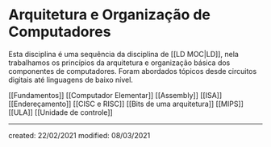 # Arquitetura e Organização de Computadores
Esta disciplina é uma sequência da disciplina de [[LD MOC|LD]], nela trabalhamos os princípios da arquitetura e organização básica dos componentes de computadores. Foram abordados tópicos desde circuitos digitais até linguagens de baixo nível.

[[Fundamentos]]
[[Computador Elementar]]
[[Assembly]]
[[ISA]]
[[Endereçamento]]
[[CISC e RISC]]
[[Bits de uma arquitetura]]
[[MIPS]]
[[ULA]]
[[Unidade de controle]]

---

created: 22/02/2021
modified: 08/03/2021